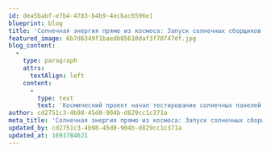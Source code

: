 ```yaml
---
id: dea5babf-e7b4-4783-b4b9-4ecbac6596e1
blueprint: blog
title: 'Солнечная энергия прямо из космоса: Запуск солнечных сборщиков энергии'
featured_image: 6b7d6349f1baedb05610daf3f70747df.jpg
blog_content:
  -
    type: paragraph
    attrs:
      textAlign: left
    content:
      -
        type: text
        text: 'Космический проект начал тестирование солнечных панелей в космосе с последующей передачей полученной энергии на Землю. Это может стать революционным решением для проблем энергетики.'
author: cd2751c3-4b98-45d0-904b-d829cc1c371a
meta_title: 'Солнечная энергия прямо из космоса: Запуск солнечных сборщиков энергии'
updated_by: cd2751c3-4b98-45d0-904b-d829cc1c371a
updated_at: 1691784621
---
```

